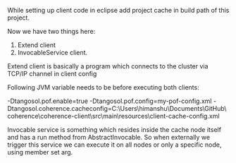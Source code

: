 While setting up client code in eclipse add project cache in build path of this project.

Now we have two things here:

1. Extend client
2. InvocableService client.

Extend client is basically a program which connects to the cluster via TCP/IP channel in client config

Following JVM variable needs to be before executing both clients: 

-Dtangosol.pof.enable=true 
-Dtangosol.pof.config=my-pof-config.xml 
-Dtangosol.coherence.cacheconfig=C:\Users\himanshu\Documents\GitHub\coherence\coherence-client\src\main\resources\client-cache-config.xml

Invocable service is something which resides inside the cache node itself and has a run method from AbstractInvocable. So when externally we trigger this service we can execute it on all nodes or only a specific node, using member set arg.